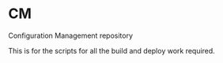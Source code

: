 # CM
Configuration Management repository 

This is for the scripts for all the build and deploy work required.
